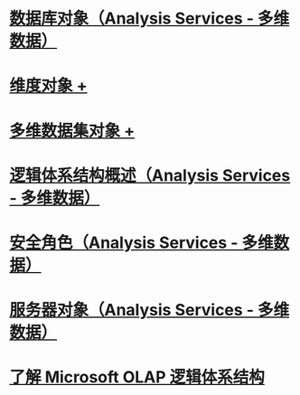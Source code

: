 # [数据库对象（Analysis Services - 多维数据）](database-objects-analysis-services-multidimensional-data.md)

# [维度对象 +](../../../analysis-services/multidimensional-models-olap-logical-dimension-objects/attribute-relationships.md)
# [多维数据集对象 +](../../../analysis-services/multidimensional-models-olap-logical-cube-objects/aggregations-and-aggregation-designs.md)

# [逻辑体系结构概述（Analysis Services - 多维数据）](logical-architecture-overview-analysis-services-multidimensional-data.md)
# [安全角色（Analysis Services - 多维数据）](security-roles-analysis-services-multidimensional-data.md)
# [服务器对象（Analysis Services - 多维数据）](server-objects-analysis-services-multidimensional-data.md)
# [了解 Microsoft OLAP 逻辑体系结构](understanding-microsoft-olap-logical-architecture.md)

